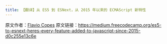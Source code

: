 ```yaml
---
title: 【翻译】从 ES5 到 ESNext，从 2015 年以来的 ECMAScript 新特性
---
```


原文作者：[Flavio Copes](https://flaviocopes.com)
原文链接：https://medium.freecodecamp.org/es5-to-esnext-heres-every-feature-added-to-javascript-since-2015-d0c255e13c6e
